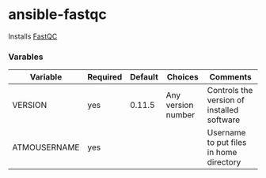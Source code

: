 # ansible-fastqc

Installs [FastQC](http://www.bioinformatics.babraham.ac.uk/projects/fastqc/)

### Varables

| Variable                | Required | Default | Choices                   | Comments                                   |
|-------------------------|----------|---------|---------------------------|--------------------------------------------|
| VERSION                 | yes      | 0.11.5  | Any version number        | Controls the version of installed software |
| ATMOUSERNAME            | yes      |         |                           | Username to put files in home directory    |
